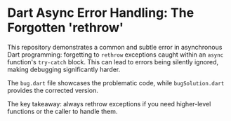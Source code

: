 # Dart Async Error Handling: The Forgotten 'rethrow'

This repository demonstrates a common and subtle error in asynchronous Dart programming: forgetting to `rethrow` exceptions caught within an `async` function's `try-catch` block.  This can lead to errors being silently ignored, making debugging significantly harder.

The `bug.dart` file showcases the problematic code, while `bugSolution.dart` provides the corrected version.

The key takeaway: always rethrow exceptions if you need higher-level functions or the caller to handle them.